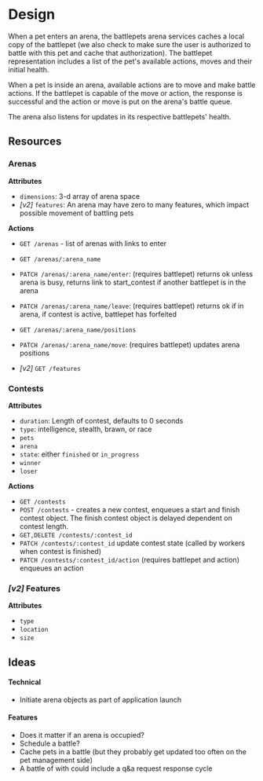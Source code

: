 # Design

When a pet enters an arena, the battlepets arena services caches a local copy of the battlepet (we also check to make sure the user is authorized to battle with this pet and cache that authorization). The battlepet representation includes a list of the pet's available actions, moves and their initial health.

When a pet is inside an arena, available actions are to move and make battle actions. If the battlepet is capable of the move or action, the response is successful and the action or move is put on the arena's battle queue.

The arena also listens for updates in its respective battlepets' health. 

## Resources

### Arenas

**Attributes**

* `dimensions`: 3-d array of arena space
* _[v2]_ `features`: An arena may have zero to many features, which impact possible movement of battling pets

**Actions**

* `GET /arenas` - list of arenas with links to enter
* `GET /arenas/:arena_name`
* `PATCH /arenas/:arena_name/enter`: (requires battlepet) returns ok unless arena is busy, returns link to start_contest if another battlepet is in the arena
* `PATCH /arenas/:arena_name/leave`: (requires battlepet) returns ok if in arena, if contest is active, battlepet has forfeited
* `GET /arenas/:arena_name/positions`
* `PATCH /arenas/:arena_name/move`: (requires battlepet) updates arena positions

* _[v2]_ `GET /features`

### Contests

**Attributes**

* `duration`: Length of contest, defaults to 0 seconds
* `type`: intelligence, stealth, brawn, or race
* `pets`
* `arena`
* `state`: either `finished` or `in_progress`
* `winner`
* `loser`

**Actions**

* `GET /contests`
* `POST /contests` - creates a new contest, enqueues a start and finish contest object. The finish contest object is delayed dependent on contest length.
* `GET,DELETE /contests/:contest_id`
* `PATCH /contests/:contest_id` update contest state (called by workers when contest is finished)
* `PATCH /contests/:contest_id/action` (requires battlepet and action) enqueues an action


### _[v2]_ Features

**Attributes**

* `type`
* `location`
* `size`

## Ideas

#### Technical

* Initiate arena objects as part of application launch

#### Features

* Does it matter if an arena is occupied?
* Schedule a battle?
* Cache pets in a battle (but they probably get updated too often on the pet management side)
* A battle of with could include a q&a request response cycle


